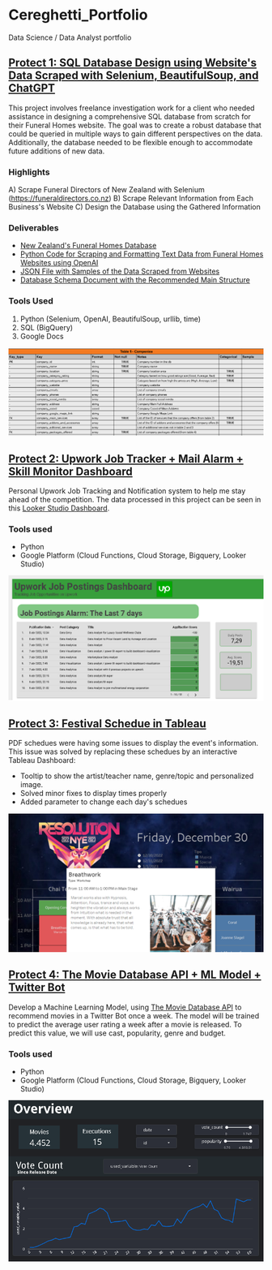 # Cereghetti_Portfolio
Data Science / Data Analyst portfolio

## [Protect 1: SQL Database Design using Website's Data Scraped with Selenium, BeautifulSoup, and ChatGPT](https://github.com/ICereghetti/project_funeral_homes.git)

This project involves freelance investigation work for a client who needed assistance in designing a comprehensive SQL database from scratch for their Funeral Homes website. The goal was to create a robust database that could be queried in multiple ways to gain different perspectives on the data. Additionally, the database needed to be flexible enough to accommodate future additions of new data.

### Highlights
A) Scrape Funeral Directors of New Zealand with Selenium (https://funeraldirectors.co.nz)
B) Scrape Relevant Information from Each Business's Website
C) Design the Database using the Gathered Information


### Deliverables

* [New Zealand's Funeral Homes Database](https://github.com/ICereghetti/project_funeral_homes/blob/b45ae90cea72fae99af1870f2f5ad925c75aeed4/funeral_homes_database.csv)
* [Python Code for Scraping and Formatting Text Data from Funeral Homes Websites using OpenAI](https://github.com/ICereghetti/project_funeral_homes/blob/1556a93cb6b031ada01dad035458566a79eef8a2/scrape_website.py)
* [JSON File with Samples of the Data Scraped from Websites](https://github.com/ICereghetti/project_funeral_homes/blob/b45ae90cea72fae99af1870f2f5ad925c75aeed4/samples.json)
* [Database Schema Document with the Recommended Main Structure](https://docs.google.com/spreadsheets/d/1YKqOfKtCx-Bx4KtMh7m7fcoXkl7wU3KPQ9LuyQzWJus/edit#gid=954638511)

### Tools Used

1) Python (Selenium, OpenAI, BeautifulSoup, urllib, time)
2) SQL (BigQuery)
3) Google Docs

![](https://github.com/ICereghetti/Cereghetti_Portfolio/blob/27f2f9b2d88ac78119a6e8f37f4d1b40b93635ab/images/project_funeral_homes_2.png)

## [Protect 2: Upwork Job Tracker + Mail Alarm + Skill Monitor Dashboard](https://github.com/ICereghetti/project_upwork.git)

Personal Upwork Job Tracking and Notification system to help me stay ahead of the competition. The data processed in this project can be seen in this [Looker Studio Dashboard](https://lookerstudio.google.com/reporting/cade079a-6280-43d5-b942-afc4dece03de).

### Tools used

* Python
* Google Platform (Cloud Functions, Cloud Storage, Bigquery, Looker Studio)

![](https://github.com/ICereghetti/Cereghetti_Portfolio/blob/main/images/upwork.png?raw=true)

## [Protect 3: Festival Schedue in Tableau](https://public.tableau.com/app/profile/ivan.cereghetti/viz/SampleSchedue/dash?publish=yes)

PDF schedues were having some issues to display the event's information. This issue was solved by replacing these schedues by an interactive Tableau Dashboard:
* Tooltip to show the artist/teacher name, genre/topic and personalized image.
* Solved minor fixes to display times properly
* Added parameter to change each day's schedues

![](https://github.com/ICereghetti/Cereghetti_Portfolio/blob/main/images/resolutions_tableau_sample.png?raw=true)

## [Protect 4: The Movie Database API + ML Model + Twitter Bot](https://github.com/ICereghetti/project2_tmdb.git)

Develop a Machine Learning Model, using [The Movie Database API](https://www.themoviedb.org/) to recommend movies in a Twitter Bot once a week. The model will be trained to predict the average user rating a week after a movie is released. To predict this value, we will use cast, popularity, genre and budget.

### Tools used

* Python
* Google Platform (Cloud Functions, Cloud Storage, Bigquery, Looker Studio)

![](https://github.com/ICereghetti/Cereghetti_Portfolio/blob/main/images/project_2.png?raw=true)


